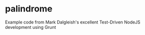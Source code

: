 palindrome
==========

Example code from Mark Dalgleish's excellent Test-Driven NodeJS development using Grunt